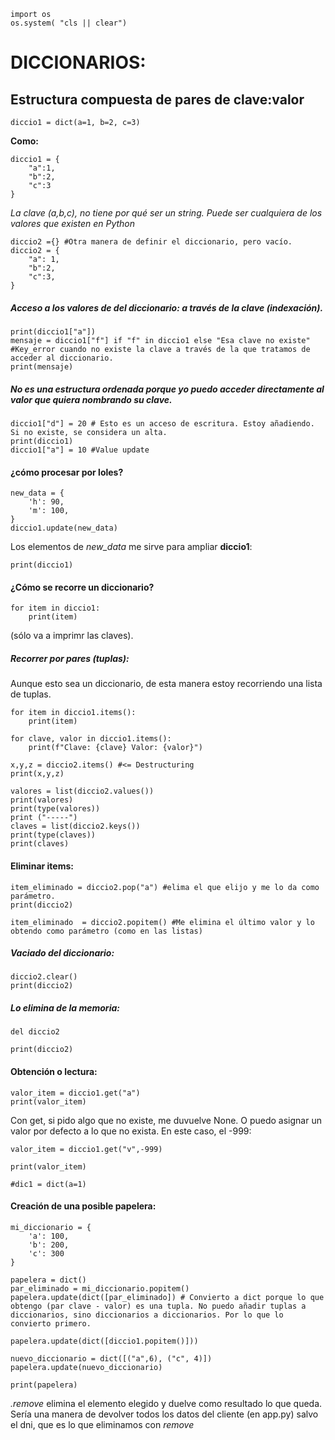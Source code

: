 ```
import os
os.system( "cls || clear")
```



#   DICCIONARIOS:

## Estructura compuesta de pares de clave:valor

```
diccio1 = dict(a=1, b=2, c=3)
```

**Como:**

```
diccio1 = {
    "a":1,
    "b":2,
    "c":3
}
```
*La clave (a,b,c), no tiene por qué ser un string. Puede ser cualquiera de los valores que existen en Python*

```
diccio2 ={} #Otra manera de definir el diccionario, pero vacío.
diccio2 = {
    "a": 1,
    "b":2,
    "c":3,
}
```



##### Acceso a los valores de del diccionario: a través de la clave (indexación).

```
print(diccio1["a"])
mensaje = diccio1["f"] if "f" in diccio1 else "Esa clave no existe" #Key_error cuando no existe la clave a través de la que tratamos de acceder al diccionario.
print(mensaje)
```



##### No es una estructura ordenada porque yo puedo acceder directamente al valor que quiera nombrando su clave.

```
diccio1["d"] = 20 # Esto es un acceso de escritura. Estoy añadiendo. Si no existe, se considera un alta.
print(diccio1)
diccio1["a"] = 10 #Value update
```



#### ¿cómo procesar por loles?
```
new_data = {
    'h': 90,
    'm': 100,
}
diccio1.update(new_data)
```
Los elementos de *new_data* me sirve para ampliar **diccio1**:
```
print(diccio1)
```



#### ¿Cómo se recorre un diccionario?

```
for item in diccio1:
    print(item) 
```
(sólo va a imprimr las claves).
##### Recorrer por pares (tuplas):
Aunque esto sea un diccionario, de esta manera estoy recorriendo una lista de tuplas.

```
for item in diccio1.items():
    print(item)

for clave, valor in diccio1.items():
    print(f"Clave: {clave} Valor: {valor}")
```

    x,y,z = diccio2.items() #<= Destructuring
    print(x,y,z)

```
valores = list(diccio2.values())
print(valores)
print(type(valores))
print ("-----")
claves = list(diccio2.keys())
print(type(claves))
print(claves)
```



#### Eliminar items:

```
item_eliminado = diccio2.pop("a") #elima el que elijo y me lo da como parámetro.
print(diccio2)

item_eliminado  = diccio2.popitem() #Me elimina el último valor y lo obtendo como parámetro (como en las listas)
```

##### Vaciado del diccionario:

```
diccio2.clear()
print(diccio2)
```
##### Lo elimina de la memoria:
```
del diccio2

print(diccio2)
```



#### Obtención o lectura:

```
valor_item = diccio1.get("a")
print(valor_item)
```
Con get, si pido algo que no existe, me duvuelve None. O puedo asignar un valor por defecto a lo que no exista. En este caso, el -999:
```
valor_item = diccio1.get("v",-999)

print(valor_item)
```

```
#dic1 = dict(a=1)
```
#### Creación de una posible papelera:

```
mi_diccionario = {
    'a': 100,
    'b': 200,
    'c': 300
}
```
```
papelera = dict()
par_eliminado = mi_diccionario.popitem()
papelera.update(dict([par_eliminado]) # Convierto a dict porque lo que obtengo (par clave - valor) es una tupla. No puedo añadir tuplas a diccionarios, sino diccionarios a diccionarios. Por lo que lo convierto primero.
```
```            
papelera.update(dict([diccio1.popitem()]))
```
```
nuevo_diccionario = dict([("a",6), ("c", 4)])
papelera.update(nuevo_diccionario)
```
```
print(papelera)
```

*.remove*  elimina el elemento elegido y duelve como resultado lo que queda. Sería una manera de devolver todos los datos del cliente (en app.py) salvo el dni, que es lo que eliminamos con *remove*
